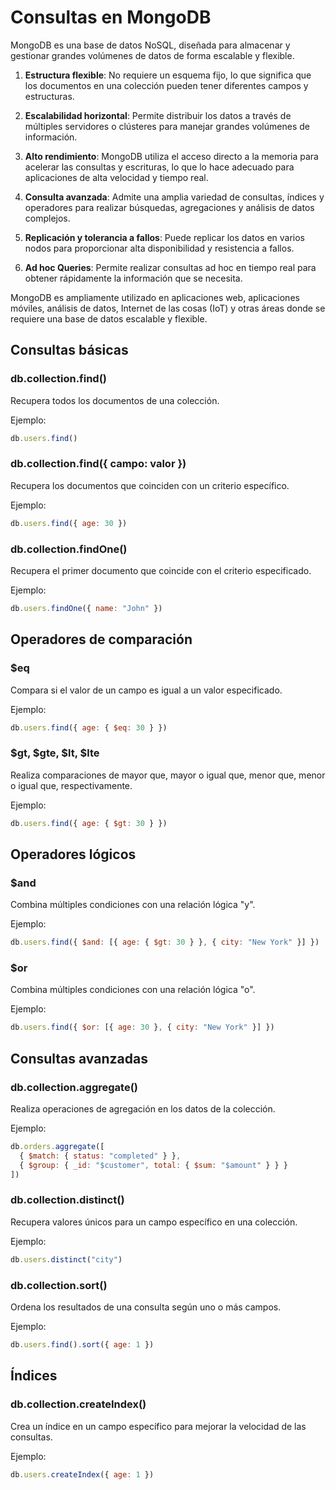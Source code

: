 # Consultas en MongoDB

MongoDB es una base de datos NoSQL, diseñada para almacenar y gestionar grandes volúmenes de datos de forma escalable y flexible.


1. **Estructura flexible**: No requiere un esquema fijo, lo que significa que los documentos en una colección pueden tener diferentes campos y estructuras.

2. **Escalabilidad horizontal**: Permite distribuir los datos a través de múltiples servidores o clústeres para manejar grandes volúmenes de información.

3. **Alto rendimiento**: MongoDB utiliza el acceso directo a la memoria para acelerar las consultas y escrituras, lo que lo hace adecuado para aplicaciones de alta velocidad y tiempo real.

4. **Consulta avanzada**: Admite una amplia variedad de consultas, índices y operadores para realizar búsquedas, agregaciones y análisis de datos complejos.

5. **Replicación y tolerancia a fallos**: Puede replicar los datos en varios nodos para proporcionar alta disponibilidad y resistencia a fallos.

6. **Ad hoc Queries**: Permite realizar consultas ad hoc en tiempo real para obtener rápidamente la información que se necesita.

MongoDB es ampliamente utilizado en aplicaciones web, aplicaciones móviles, análisis de datos, Internet de las cosas (IoT) y otras áreas donde se requiere una base de datos escalable y flexible.


## Consultas básicas

### db.collection.find()
Recupera todos los documentos de una colección.

Ejemplo:
```javascript
db.users.find()
```

### db.collection.find({ campo: valor })
Recupera los documentos que coinciden con un criterio específico.

Ejemplo:
```javascript
db.users.find({ age: 30 })
```

### db.collection.findOne()
Recupera el primer documento que coincide con el criterio especificado.

Ejemplo:
```javascript
db.users.findOne({ name: "John" })
```

## Operadores de comparación

### $eq
Compara si el valor de un campo es igual a un valor especificado.

Ejemplo:
```javascript
db.users.find({ age: { $eq: 30 } })
```

### $gt, $gte, $lt, $lte
Realiza comparaciones de mayor que, mayor o igual que, menor que, menor o igual que, respectivamente.

Ejemplo:
```javascript
db.users.find({ age: { $gt: 30 } })
```

## Operadores lógicos

### $and
Combina múltiples condiciones con una relación lógica "y".

Ejemplo:
```javascript
db.users.find({ $and: [{ age: { $gt: 30 } }, { city: "New York" }] })
```

### $or
Combina múltiples condiciones con una relación lógica "o".

Ejemplo:
```javascript
db.users.find({ $or: [{ age: 30 }, { city: "New York" }] })
```

## Consultas avanzadas

### db.collection.aggregate()
Realiza operaciones de agregación en los datos de la colección.

Ejemplo:
```javascript
db.orders.aggregate([
  { $match: { status: "completed" } },
  { $group: { _id: "$customer", total: { $sum: "$amount" } } }
])
```

### db.collection.distinct()
Recupera valores únicos para un campo específico en una colección.

Ejemplo:
```javascript
db.users.distinct("city")
```

### db.collection.sort()
Ordena los resultados de una consulta según uno o más campos.

Ejemplo:
```javascript
db.users.find().sort({ age: 1 })
```

## Índices

### db.collection.createIndex()
Crea un índice en un campo específico para mejorar la velocidad de las consultas.

Ejemplo:
```javascript
db.users.createIndex({ age: 1 })
```

